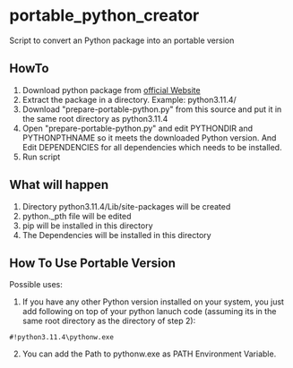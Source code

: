 # portable_python_creator
Script to convert an Python package into an portable version

## HowTo
1. Download python package from [official Website](https://www.python.org/downloads/)
2. Extract the package in a directory. Example: python3.11.4/
3. Download "prepare-portable-python.py" from this source and put it in the same root directory as python3.11.4
4. Open "prepare-portable-python.py" and edit PYTHONDIR and PYTHONPTHNAME so it meets the downloaded Python version. And Edit DEPENDENCIES for all dependencies which needs to be installed.
6. Run script

## What will happen
1. Directory python3.11.4/Lib/site-packages will be created
2. python<ver>._pth file will be edited
3. pip will be installed in this directory
4. The Dependencies will be installed in this directory

## How To Use Portable Version
Possible uses:
1. If you have any other Python version installed on your system, you just add following on top of your python lanuch code (assuming its in the same root directory as the directory of step 2):
```
#!python3.11.4\pythonw.exe
```

2. You can add the Path to pythonw.exe as PATH Environment Variable.
